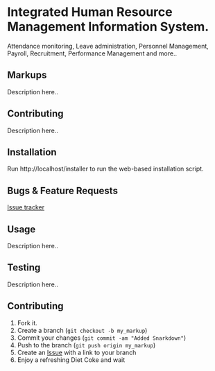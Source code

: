 Integrated Human Resource Management Information System.
=============

Attendance monitoring, Leave administration, Personnel Management, Payroll, Recruitment, Performance Management and more..

Markups
-------

Description here..


Contributing
------------

Description here..


Installation
-----------

   Run http://localhost/installer to run the web-based installation script.

Bugs & Feature Requests
-----------
[Issue tracker](https://github.com/mannysoft/ihrmis/issues)



Usage
-----

   Description here..



Testing
-------

Description here..


Contributing
------------

1. Fork it.
2. Create a branch (`git checkout -b my_markup`)
3. Commit your changes (`git commit -am "Added Snarkdown"`)
4. Push to the branch (`git push origin my_markup`)
5. Create an [Issue][1] with a link to your branch
6. Enjoy a refreshing Diet Coke and wait


[r2h]: http://github.com/github/markup/tree/master/lib/github/commands/rest2html
[r2hc]: http://github.com/github/markup/tree/master/lib/github/markups.rb#L13
[1]: http://github.com/github/markup/issues